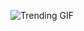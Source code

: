 
<!-- GIF_SECTION -->
![Trending GIF](https://media0.giphy.com/media/v1.Y2lkPThiYjIxNzcyODVpZjVvdHBpYWY0cGw4Z2t1a3hncnMwZzcybXg2ZDV2ZjlhOGEzbyZlcD12MV9naWZzX3NlYXJjaCZjdD1n/DPGX0o6YqNwbVC4sB1/giphy.gif)
<!-- END_GIF_SECTION -->

